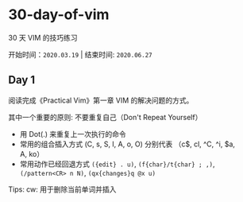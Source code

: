 # 30-day-of-vim

30 天 VIM 的技巧练习

开始时间：`2020.03.19` | 结束时间: `2020.06.27`

## Day 1 

阅读完成《Practical Vim》第一章 VIM 的解决问题的方式。

其中一个重要的原则: 不要重复自己（Don't Repeat Yourself）

- 用 Dot(.) 来重复上一次执行的命令
- 常用的组合插入方式 (C, s, S, I, A, o, O) 分别代表 （c$, cl, ^C, ^i, $a, A<CR>, ko）
- 常用动作已经回退方式 `({edit} . u)`, `(f{char}/t{char} ; ,)`, `(/pattern<CR> n N)`, `(qx{changes}q @x u)` 
  
Tips: cw: 用于删除当前单词并插入
